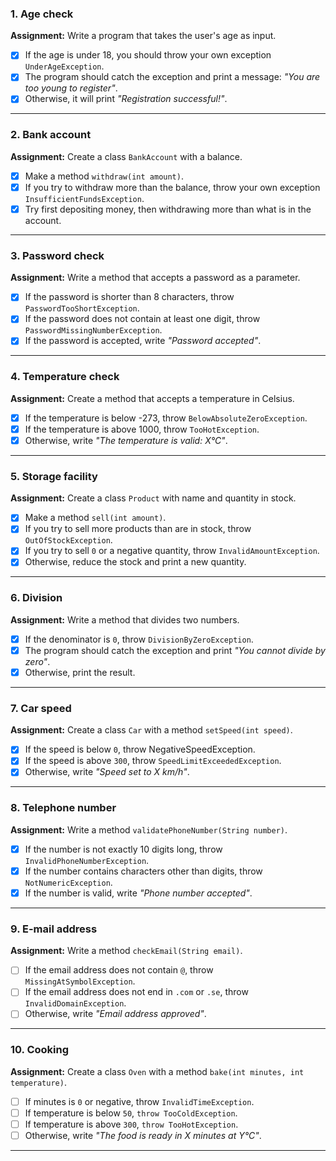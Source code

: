 ### 1. Age check
**Assignment:** Write a program that takes the user's age as input.
- [x] If the age is under 18, you should throw your own exception `UnderAgeException`.
- [x] The program should catch the exception and print a message: *"You are too young to register"*.
- [x] Otherwise, it will print *"Registration successful!"*.

---

### 2. Bank account
**Assignment:** Create a class `BankAccount` with a balance.
- [x] Make a method `withdraw(int amount)`.
- [x] If you try to withdraw more than the balance, throw your own exception `InsufficientFundsException`.
- [x] Try first depositing money, then withdrawing more than what is in the account.

---

### 3. Password check
**Assignment:** Write a method that accepts a password as a parameter.
- [x] If the password is shorter than 8 characters, throw `PasswordTooShortException`.
- [x] If the password does not contain at least one digit, throw `PasswordMissingNumberException`.
- [x] If the password is accepted, write *"Password accepted"*.

---

### 4. Temperature check
**Assignment:** Create a method that accepts a temperature in Celsius.
- [x] If the temperature is below -273, throw `BelowAbsoluteZeroException`.
- [x] If the temperature is above 1000, throw `TooHotException`.
- [x] Otherwise, write *"The temperature is valid: X°C"*.

---

### 5. Storage facility
**Assignment:** Create a class `Product` with name and quantity in stock.
- [x] Make a method `sell(int amount)`.
- [x] If you try to sell more products than are in stock, throw `OutOfStockException`.
- [x] If you try to sell `0` or a negative quantity, throw `InvalidAmountException`.
- [x] Otherwise, reduce the stock and print a new quantity.

---

### 6. Division
**Assignment:** Write a method that divides two numbers.
- [x] If the denominator is `0`, throw `DivisionByZeroException`.
- [x] The program should catch the exception and print *"You cannot divide by zero"*.
- [x] Otherwise, print the result.

---

### 7. Car speed
**Assignment:** Create a class `Car` with a method `setSpeed(int speed)`.
- [x] If the speed is below `0`, throw NegativeSpeedException.
- [x] If the speed is above `300`, throw `SpeedLimitExceededException`.
- [x] Otherwise, write *"Speed set to X km/h"*.

---

### 8. Telephone number
**Assignment:** Write a method `validatePhoneNumber(String number)`.
- [x] If the number is not exactly 10 digits long, throw `InvalidPhoneNumberException`.
- [x] If the number contains characters other than digits, throw `NotNumericException`.
- [x] If the number is valid, write *"Phone number accepted"*.

---

### 9. E-mail address
**Assignment:** Write a method `checkEmail(String email)`.
- [ ] If the email address does not contain `@`, throw `MissingAtSymbolException`.
- [ ] If the email address does not end in `.com` or `.se`, throw `InvalidDomainException`.
- [ ] Otherwise, write *"Email address approved"*.

---

### 10. Cooking
**Assignment:** Create a class `Oven` with a method `bake(int minutes, int temperature)`.
- [ ] If minutes is `0` or negative, throw `InvalidTimeException`.
- [ ] If temperature is below `50`, `throw TooColdException`.
- [ ] If temperature is above `300`, `throw TooHotException`.
- [ ] Otherwise, write *"The food is ready in X minutes at Y°C"*.

---

